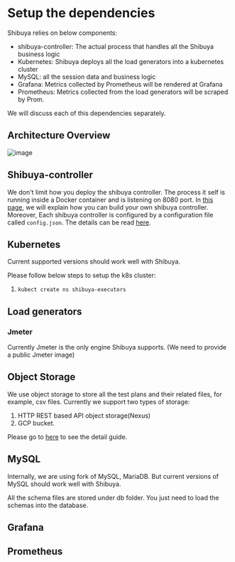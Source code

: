 # Setup the dependencies

Shibuya relies on below components:

* shibuya-controller: The actual process that handles all the Shibuya business logic
* Kubernetes: Shibuya deploys all the load generators into a kubernetes cluster
* MySQL: all the session data and business logic
* Grafana: Metrics collected by Prometheus will be rendered at Grafana
* Prometheus: Metrics collected from the load generators will be scraped by Prom.

We will discuss each of this dependencies separately.

## Architecture Overview

![image](../images/shibuya-architecture.png)

## Shibuya-controller

We don't limit how you deploy the shibuya controller. The process it self is running inside a Docker container and is listening on 8080 port. In [this page](./docker.md), we will explain how you can build your own shibuya controller. Moreover, Each shibuya controller is configured by a configuration file called `config.json`. The details can be read [here](./config.md).

## Kubernetes

Current supported versions should work well with Shibuya.

Please follow below steps to setup the k8s cluster:

1. `kubect create ns shibuya-executors`

## Load generators

### Jmeter

Currently Jmeter is the only engine Shibuya supports. (We need to provide a public Jmeter image)

## Object Storage

We use object storage to store all the test plans and their related files, for example, csv files.
Currently we support two types of storage:

1. HTTP REST based API object storage(Nexus)
2. GCP bucket.

Please go to [here](./object_storage.md) to see the detail guide.


## MySQL

Internally, we are using fork of MySQL, MariaDB. But current versions of MySQL should work well with Shibuya.

All the schema files are stored under db folder. You just need to load the schemas into the database.

## Grafana

## Prometheus

